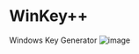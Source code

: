 # WinKey++
Windows Key Generator
![image](https://github.com/enderfoxbg/winkeypp/assets/104269577/fc4beb2e-7c9d-4809-a28a-337d3217d4e8)
